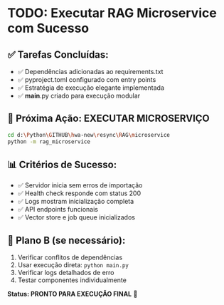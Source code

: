 # TODO: Executar RAG Microservice com Sucesso

## ✅ Tarefas Concluídas:
- ✅ Dependências adicionadas ao requirements.txt
- ✅ pyproject.toml configurado com entry points
- ✅ Estratégia de execução elegante implementada
- ✅ __main__.py criado para execução modular

## 🎯 Próxima Ação: EXECUTAR MICROSERVIÇO
```bash
cd d:\Python\GITHUB\hwa-new\resync\RAG\microservice
python -m rag_microservice
```

## 📊 Critérios de Sucesso:
- ✅ Servidor inicia sem erros de importação
- ✅ Health check responde com status 200
- ✅ Logs mostram inicialização completa
- ✅ API endpoints funcionais
- ✅ Vector store e job queue inicializados

## 🚨 Plano B (se necessário):
1. Verificar conflitos de dependências
2. Usar execução direta: `python main.py`
3. Verificar logs detalhados de erro
4. Testar componentes individualmente

**Status: PRONTO PARA EXECUÇÃO FINAL** 🎯